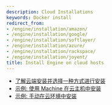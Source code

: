 ```yaml
---
description: Cloud Installations
keywords: Docker install
redirect_from:
- /engine/installation/amazon/
- /engine/installation/google/
- /engine/installation/softlayer/
- /engine/installation/azure/
- /engine/installation/rackspace/
- /engine/installation/joyent/
title: Install Engine on cloud hosts
---
```


* [了解云端安装并选择一种方式进行安装](overview.md)
* [示例: 使用 Machine 在云主机中安装](cloud-ex-machine-ocean.md)
* [示例: 手动在云环境中安装](cloud-ex-aws.md)